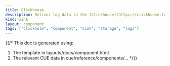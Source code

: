 ```yaml
---
title: Clickhouse
description: Deliver log data to the [Clickhouse](https://clickhouse.tech) database
kind: sink
layout: component
tags: ["clickhole", "component", "sink", "storage", "logs"]
---
```


{{/*
This doc is generated using:

1. The template in layouts/docs/component.html
2. The relevant CUE data in cue/reference/components/...
*/}}
